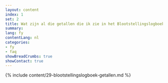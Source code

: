 ```yaml
---
layout: content
index: 1
set: 2
title: Wat zijn al die getallen die ik zie in het Blootstellingslogboek op mijn telefoon? 
summary: 
lang: fy
contentLang: nl
categories:
- fy
- faq
showBreadCrumbs: true
showContact: true
---
```

{% include content/29-blootstellingslogboek-getallen.md %}
